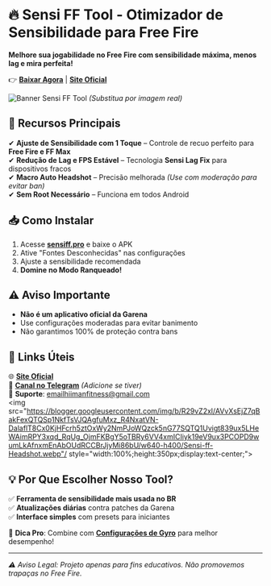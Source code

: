 # 🔥 Sensi FF Tool - Otimizador de Sensibilidade para Free Fire  

**Melhore sua jogabilidade no Free Fire com sensibilidade máxima, menos lag e mira perfeita!**  

👉 **[Baixar Agora](https://sensiff.pro)** | **[Site Oficial](https://sensiff.pro)**  

![Banner Sensi FF Tool](https://via.placeholder.com/1200x400) *(Substitua por imagem real)*  

## 🚀 Recursos Principais  
✔ **Ajuste de Sensibilidade com 1 Toque** – Controle de recuo perfeito para **Free Fire e FF Max**  
✔ **Redução de Lag e FPS Estável** – Tecnologia **Sensi Lag Fix** para dispositivos fracos  
✔ **Macro Auto Headshot** – Precisão melhorada *(Use com moderação para evitar ban)*  
✔ **Sem Root Necessário** – Funciona em todos Android  

## 📥 Como Instalar  
1. Acesse **[sensiff.pro](https://sensiff.pro)** e baixe o APK  
2. Ative "Fontes Desconhecidas" nas configurações  
3. Ajuste a sensibilidade recomendada  
4. **Domine no Modo Ranqueado!**  

## ⚠️ Aviso Importante  
- **Não é um aplicativo oficial da Garena**  
- Use configurações moderadas para evitar banimento  
- Não garantimos 100% de proteção contra bans  

## 🔗 Links Úteis  
🌐 **[Site Oficial](https://sensiff.pro)**  
📢 **[Canal no Telegram](https://t.me/seucanal)** *(Adicione se tiver)*  
📩 **Suporte**: [emailhiimanfitness@gmail.com](hiimanfitness@gmail.com)  
<img src="https://blogger.googleusercontent.com/img/b/R29vZ2xl/AVvXsEjZ7qBakFexQTQSp1NkfTsVJQAgfuMxz_R4NxatVN-DalaflT8Cx0KjHFcrh5ztOxWy2NmPJoWQzck5nG77SQTQ1Uvigt839ux5LHeWAimRPY3xqd_RqUg_OjmFKBgY5oTBRy6VV4xmICIiyk19eV9ux3PCOPD9wumLkAfnxmEnAbOUdRCCBrJjyMi86bU/w640-h400/Sensi-ff-Headshot.webp"/ style="width:100%;height:350px;display:text-center;">
## 💡 Por Que Escolher Nosso Tool?  
✅ **Ferramenta de sensibilidade mais usada no BR**  
✅ **Atualizações diárias** contra patches da Garena  
✅ **Interface simples** com presets para iniciantes  

📌 **Dica Pro**: Combine com **[Configurações de Gyro](https://sensiff.pro#gyro)** para melhor desempenho!  

---
*⚠️ Aviso Legal: Projeto apenas para fins educativos. Não promovemos trapaças no Free Fire.*
